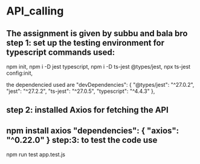 # API_calling
The assignment is given by subbu and bala bro
step 1: set up the testing environment for typescript
commands used:
 ------------
   npm init,
   npm i -D jest typescript,
   npm i -D ts-jest @types/jest,
   npx ts-jest config:init,

  the dependencied used are
   "devDependencies": {
    "@types/jest": "^27.0.2",
    "jest": "^27.2.2",
    "ts-jest": "^27.0.5",
    "typescript": "^4.4.3"
  },

step 2: installed Axios for fetching the API
  ---------------
   npm install axios
  "dependencies": {
    "axios": "^0.22.0"
  }
step:3: to test the code use  
------------------
   npm run test app.test.js
